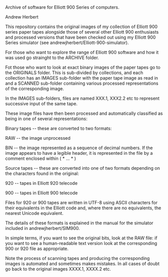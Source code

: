 Archive of software for Elliott 900 Series of computers.

Andrew Herbert

This repository contains the original images of my collection of Elliott 900 series paper tapes alongside those of several 
other Elliott 900 enthusiasts and processed versions that have been checked out using my Elliott 900 Series simulator 
(see andrewjherbert/Elliott-900-simulator).

For those who want to explore the range of Elliott 900 software and how it was used go strainght to the ARCHIVE folder.

Fot those who want to look at exact binary images of the paper tapes go to the ORIGINALS folder.  This is sub-divided by 
collections, and each collection has an IMAGES sub-folder with the paper tape image as read in and a SCANNED sub-folder 
containing various processed representations of the corresponding image.

In the IMAGES sub-folders, files are named XXX.1,  XXX2.2 etc to represent successive input of the same tape.

These image files have then been processed and automatically classified as being in one of several representations:

Binary tapes -- these are converted to two formats:

  RAW -- the image unprocessed
    
  BIN -- the image represented as a sequence of decimal numbers.  If the image appears to have a legible header,
         it is represented in the file by a comment enclosed within ( * ... * )
          
Source tapes -- these are converted into one of two formats depending on the characters found in the original:

  920 -- tapes in Elliott 920 telecode
    
  900 -- tapes in Elliott 900 telecode

Files for 920 or 900 tapes are written in UTF-8 using ASCII characters for their equivalents in the Elliott code and,
where there are no equivalents, the nearest Unicode equivalent.

The details of these formats is explained in the manual for the simulator included in andrewjherbert/SIM900.

In simple terms, if you want to see the original bits, look at the RAW file: if you want to see a human-readable text
version look at the corresponding 900 or 920 file as appropriate.

Note the process of scanning tapes and producing the corresponding images is automated and sometimes makes mistakes.  In
all cases of doubt go back to the original images  XXXX.1, XXXX.2 etc.      
